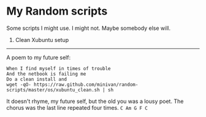 My Random scripts
==============

Some scripts I might use. I might not. Maybe somebody else will.

1. Clean Xubuntu setup
---

A poem to my future self:


    When I find myself in times of trouble
    And the netbook is failing me
    Do a clean install and
    wget -qO- https://raw.github.com/minivan/random-scripts/master/os/xubuntu_clean.sh | sh
  

It doesn't rhyme, my future self, but the old you was a lousy poet. The chorus was the last line repeated four times. `C Am G F C`

